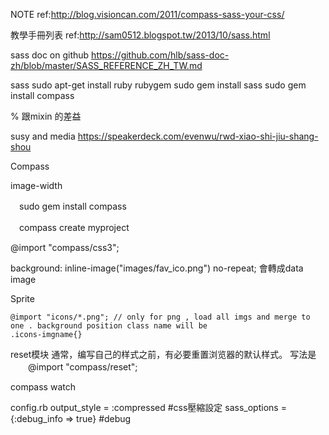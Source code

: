 NOTE
ref:http://blog.visioncan.com/2011/compass-sass-your-css/



教學手冊列表
ref:http://sam0512.blogspot.tw/2013/10/sass.html 


sass doc on github
https://github.com/hlb/sass-doc-zh/blob/master/SASS_REFERENCE_ZH_TW.md

sass
	sudo apt-get install ruby rubygem
	sudo gem install sass
	sudo gem install compass


% 跟mixin 的差益


susy and media 
https://speakerdeck.com/evenwu/rwd-xiao-shi-jiu-shang-shou


Compass


image-width



　sudo gem install compass

　compass create myproject



@import "compass/css3";



background: inline-image("images/fav_ico.png") no-repeat;
	會轉成data image


Sprite 
	
	@import "icons/*.png"; // only for png , load all imgs and merge to one . background position class name will be 
	.icons-imgname{}


reset模块
	通常，编写自己的样式之前，有必要重置浏览器的默认样式。
	写法是
	　　@import "compass/reset";


compass watch

config.rb
	output_style = :compressed     #css壓縮設定
	sass_options = {:debug_info => true}   #debug
